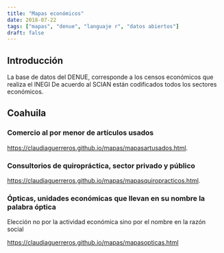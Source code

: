 ```yaml
---
title: "Mapas económicos"
date: 2018-07-22
tags: ["mapas", "denue", "languaje r", "datos abiertos"]
draft: false
---
```


## Introducción

La base de datos del DENUE, corresponde a los censos económicos que realiza el INEGI
De acuerdo al SCIAN están codificados todos los sectores económicos.

## Coahuila

### Comercio al por menor de artículos usados
<https://claudiaguerreros.github.io/mapas/mapasartusados.html>.

### Consultorios de quiropráctica, sector privado y público

<https://claudiaguerreros.github.io/mapas/mapasquiropracticos.html>.

### Ópticas, unidades económicas que llevan en su nombre la palabra óptica

Elección no por la actividad económica sino por el nombre en la razón social

<https://claudiaguerreros.github.io/mapas/mapasopticas.html>

